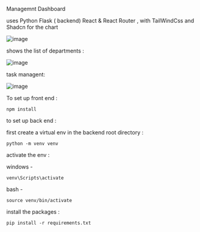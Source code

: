 Managemnt Dashboard

uses Python Flask ( backend)
React & React Router , with TailWindCss and Shadcn for the chart

![image](https://github.com/user-attachments/assets/89f64bbd-3553-4def-8136-5e19c9917383)

shows the list of departments :

![image](https://github.com/user-attachments/assets/3efe1e37-3a18-43e1-bc97-c61aafe89612)


task managent: 

![image](https://github.com/user-attachments/assets/c36ff1f9-57df-44e6-96fc-640a38412137)


To set up front end :

```
npm install
```


to set up back end :

first create a virtual env in the backend root directory : 

```
python -m venv venv

```

activate the env : 

windows - 

```
venv\Scripts\activate

```

bash - 

```
source venv/bin/activate

```

install the packages :

```
pip install -r requirements.txt

```
